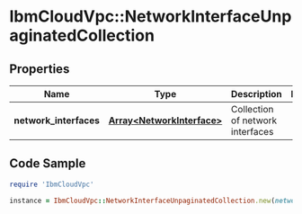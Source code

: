 # IbmCloudVpc::NetworkInterfaceUnpaginatedCollection

## Properties

Name | Type | Description | Notes
------------ | ------------- | ------------- | -------------
**network_interfaces** | [**Array&lt;NetworkInterface&gt;**](NetworkInterface.md) | Collection of network interfaces | 

## Code Sample

```ruby
require 'IbmCloudVpc'

instance = IbmCloudVpc::NetworkInterfaceUnpaginatedCollection.new(network_interfaces: null)
```


